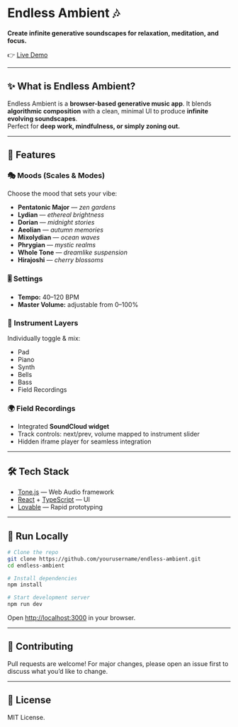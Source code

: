 # Endless Ambient 🎶  
**Create infinite generative soundscapes for relaxation, meditation, and focus.**  

👉 [Live Demo](https://endless-ambient.lovable.app)  

---

## ✨ What is Endless Ambient?  
Endless Ambient is a **browser-based generative music app**. It blends **algorithmic composition** with a clean, minimal UI to produce **infinite evolving soundscapes**.  
Perfect for **deep work, mindfulness, or simply zoning out.**

---

## 🎼 Features  

### 🎭 Moods (Scales & Modes)  
Choose the mood that sets your vibe:  
- **Pentatonic Major** — *zen gardens*  
- **Lydian** — *ethereal brightness*  
- **Dorian** — *midnight stories*  
- **Aeolian** — *autumn memories*  
- **Mixolydian** — *ocean waves*  
- **Phrygian** — *mystic realms*  
- **Whole Tone** — *dreamlike suspension*  
- **Hirajoshi** — *cherry blossoms*  

### 🎚 Settings  
- **Tempo:** 40–120 BPM  
- **Master Volume:** adjustable from 0–100%  

### 🎹 Instrument Layers  
Individually toggle & mix:  
- Pad  
- Piano  
- Synth  
- Bells  
- Bass  
- Field Recordings  

### 🌍 Field Recordings  
- Integrated **SoundCloud widget**  
- Track controls: next/prev, volume mapped to instrument slider  
- Hidden iframe player for seamless integration  

---

## 🛠 Tech Stack  
- [Tone.js](https://tonejs.github.io/) — Web Audio framework  
- [React](https://react.dev/) + [TypeScript](https://www.typescriptlang.org/) — UI  
- [Lovable](https://lovable.dev/) — Rapid prototyping  

---

## 🚀 Run Locally  

```bash
# Clone the repo
git clone https://github.com/yourusername/endless-ambient.git
cd endless-ambient

# Install dependencies
npm install

# Start development server
npm run dev
```

Open [http://localhost:3000](http://localhost:3000) in your browser.  

---

## 🤝 Contributing  
Pull requests are welcome! For major changes, please open an issue first to discuss what you’d like to change.  

---

## 📜 License  
MIT License.  

